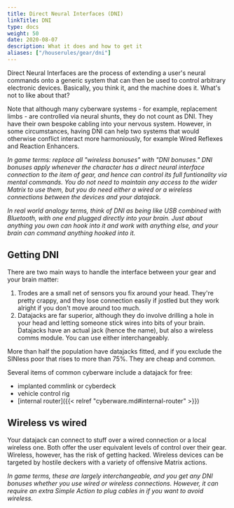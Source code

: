 ```yaml
---
title: Direct Neural Interfaces (DNI)
linkTitle: DNI
type: docs    
weight: 50
date: 2020-08-07
description: What it does and how to get it
aliases: ["/houserules/gear/dni"]
---
```


Direct Neural Interfaces are the process of extending a user's neural commands onto a generic system that can then be used to control arbitrary electronic devices. Basically, you think it, and the machine does it. What's not to like about that?

Note that although many cyberware systems - for example, replacement limbs - are controlled via neural shunts, they do not count as DNI. They have their own bespoke cabling into your nervous system. However, in some circumstances, having DNI can help two systems that would otherwise conflict interact more harmoniously, for example Wired Reflexes and Reaction Enhancers.

*In game terms: replace all "wireless bonuses" with "DNI bonuses." DNI bonuses apply whenever the character has a direct neural interface connection to the item of gear, and hence can control its full funtionality via mental commands. You do not need to maintain any access to the wider Matrix to use them, but you do need either a wired or a wireless connections between the devices and your datajack.*

*In real world analogy terms, think of DNI as being like USB combined with Bluetooth, with one end plugged directly into your brain. Just about anything you own can hook into it and work with anything else, and your brain can command anything hooked into it.*

## Getting DNI

There are two main ways to handle the interface between your gear and your brain matter:

1. Trodes are a small net of sensors you fix around your head. They're pretty crappy, and they lose connection easily if jostled but they work alright if you don't move around too much.
2. Datajacks are far superior, although they do involve drilling a hole in your head and letting someone stick wires into bits of your brain. Datajacks have an actual jack (hence the name), but also a wireless comms module. You can use either interchangeably. 

More than half the population have datajacks fitted, and if you exclude the SINless poor that rises to more than 75%. They are cheap and common.

Several items of common cyberware include a datajack for free:

* implanted commlink or cyberdeck
* vehicle control rig
* [internal router]({{< relref "cyberware.md#internal-router" >}}) 

## Wireless vs wired

Your datajack can connect to stuff over a wired connection or a local wireless one. Both offer the user equivalent levels of control over their gear. Wireless, however, has the risk of getting hacked. Wireless devices can be targeted by hostile deckers with a variety of offensive Matrix actions.

*In game terms, these are largely interchangeable, and you get any DNI bonuses whether you use wired or wireless connections. However, it can require an extra Simple Action to plug cables in if you want to avoid wireless.* 
